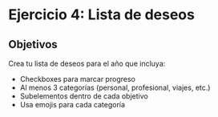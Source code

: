 # Ejercicio 4: Lista de deseos

## Objetivos

Crea tu lista de deseos para el año que incluya:

- Checkboxes para marcar progreso
- Al menos 3 categorías (personal, profesional, viajes, etc.)
- Subelementos dentro de cada objetivo
- Usa emojis para cada categoría

